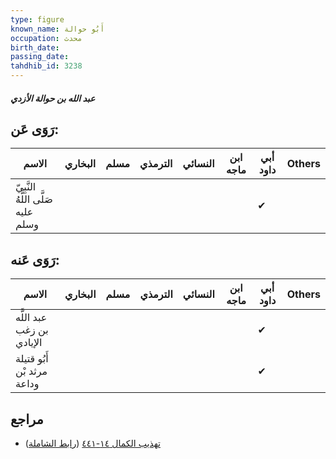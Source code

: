 ```yaml
---
type: figure
known_name: أَبُو حوالة
occupation: محدث
birth_date:
passing_date:
tahdhib_id: 3238
---
```

##### عبد الله بن حوالة الأزدي

## رَوَى عَن:
| الاسم                              | البخاري | مسلم | الترمذي | النسائي | ابن ماجه | أبي داود | Others |
| ---------------------------------- | ------- | ---- | ------- | ------- | -------- | -------- | ------ |
| النَّبِيّ صَلَّى اللَّهُ عليه وسلم |         |      |         |         |          | ✔        |        |
## رَوَى عَنه:
| الاسم                      | البخاري | مسلم | الترمذي | النسائي | ابن ماجه | أبي داود | Others |
| -------------------------- | ------- | ---- | ------- | ------- | -------- | -------- | ------ |
| عبد اللَّه بن زغب الإيادي  |         |      |         |         |          | ✔        |        |
| أَبُو قتيلة مرثد بْن وداعة |         |      |         |         |          | ✔        |        |
## مراجع
- [تهذيب الكمال ١٤-٤٤١](obsidian://open?vault=Tahdhib-al-Kamal&file=Figures/٣٢٣٨-عبد%20الله%20بن%20حوالة%20الأزدي) ([رابط الشاملة](https://shamela.ws/book/3722/7369))